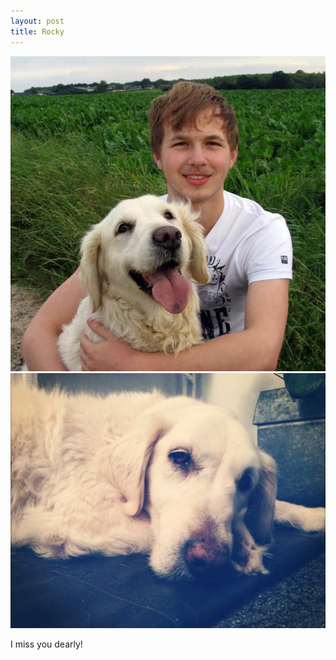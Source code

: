 ```yaml
---
layout: post
title: Rocky
---
```

![Rocky with Twan](/assets/Rocky_with_Twan.jpg)
![Rock on floor](/assets/Rocky_on_floor.jpg)

I miss you dearly!
